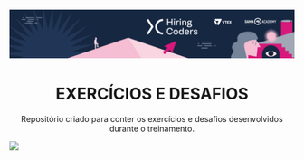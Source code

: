 <h1 align="center">
    <img alt="NextLevelWeek" title="#NextLevelWeek" src="cover-linkedin.jpg" />
</h1>

<h1 align="center">EXERCÍCIOS E DESAFIOS</h1>
<p align="center">Repositório criado para conter os exercícios e desafios desenvolvidos durante o treinamento.</p>

<img src="https://img.shields.io/static/v1?label=Tools&color=#F7DF1E&style=social&logo=ghost"/>
